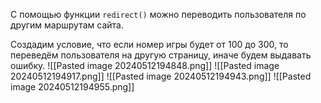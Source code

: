 С помощью функции `redirect()` можно переводить пользователя по другим маршрутам сайта.

Создадим условие, что если номер игры будет от 100 до 300, то переведём пользователя на другую страницу, иначе будем выдавать ошибку.
![[Pasted image 20240512194848.png]]
![[Pasted image 20240512194917.png]]
![[Pasted image 20240512194943.png]]
![[Pasted image 20240512194955.png]]
